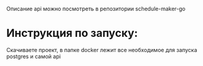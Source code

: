 Описание api можно посмотреть в репозитории schedule-maker-go

# Инструкция по запуску:
Cкачиваете проект, в папке docker лежит все необходимое для запуска postgres и самой api

